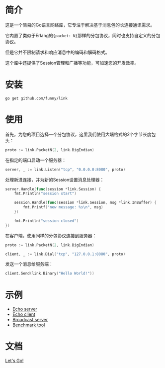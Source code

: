 简介
====

这是一个简易的Go语言网络库，它专注于解决基于消息包的长连接通讯需求。

它内置了类似于Erlang的`{packet: N}`那样的分包协议，同时也支持自定义的分包协议。

但是它并不限制请求和响应消息中的编码和解码格式。

这个库中还提供了Session管理和广播等功能，可加速您的开发效率。

安装
====

```
go get github.com/funny/link
```

使用
====

首先，为您的项目选择一个分包协议，这里我们使用大端格式的2个字节长度包头：

```go
proto := link.PacketN(2, link.BigEndian)
```

在指定的端口启动一个服务器：

```go
server, _ := link.Listen("tcp", "0.0.0.0:8080", proto)
```

处理新进连接，并为新的Session设置消息处理器：

```go
server.Handle(func(session *link.Session) {
	fmt.Println("session start")

	session.Handle(func(session *link.Session, msg *link.InBuffer) {
		fmt.Printf("new message: %s\n", msg)
	})

	fmt.Println("session closed")
})
```

在客户端，使用同样的分包协议连接到服务器：

```go
proto := link.PacketN(2, link.BigEndian)

client, _ := link.Dial("tcp", "127.0.0.1:8080", proto)
```

发送一个消息给服务端：

```go
client.Send(link.Binary("Hello World!"))
```

示例
====

* [Echo server](https://github.com/funny/link/blob/master/examples/echo_server/main.go)
* [Echo client](https://github.com/funny/link/blob/master/examples/echo_client/main.go)
* [Broadcast server](https://github.com/funny/link/blob/master/examples/broadcast/main.go)
* [Benchmark tool](https://github.com/funny/link/blob/master/examples/benchmark/main.go)

文档
====

[Let's Go!](http://godoc.org/github.com/funny/link)
